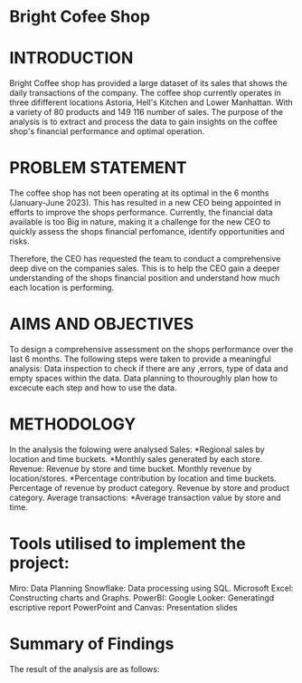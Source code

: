# Bright Cofee Shop 
# INTRODUCTION
Bright Coffee shop has provided a large dataset of its sales that shows the daily transactions of the company.
The coffee shop currently operates in three dififferent locations Astoria, Hell's Kitchen and Lower Manhattan.
With a variety of 80 products and 149 116 number of sales.
The purpose of the analysis is to extract and process the data  to gain insights on the coffee shop's financial performance and optimal operation.
# PROBLEM STATEMENT
The coffee shop has not been operating at its optimal in the 6 months (January-June 2023).
This has resulted in a new CEO being appointed in efforts to improve the shops performance.
Currently, the financial data available is too Big in nature, making it a challenge for the new CEO to quickly assess the shops financial perfomance,
identify opportunities and risks.

Therefore, the CEO has requested the team to conduct a comprehensive deep dive on the companies sales.
This is to help the CEO gain a deeper understanding of the shops financial position and understand how much each location is performing.

# AIMS AND OBJECTIVES
To design a comprehensive assessment on the shops performance over the last 6 months.
The following steps were taken to provide a meaningful analysis:
Data inspection to check if there are any ,errors, type of data and empty spaces within the data.
Data planning to thouroughly plan how to excecute each step and how to use the data.

# METHODOLOGY
In the analysis the folowing were analysed
Sales:
*Regional sales by location and time buckets.
*Monthly sales generated by each store.
Revenue:
Revenue by store and time bucket.
Monthly revenue by location/stores.
*Percentage contribution by location and time buckets.
Percentage of revenue by product category.
Revenue by store and product category.
Average transactions:
*Average transaction value by store and time.

# Tools utilised to implement the project:
Miro: Data Planning
Snowflake: Data processing using SQL.
Microsoft Excel: Constructing charts and Graphs.
PowerBI: 
Google Looker: Generatingd escriptive report
PowerPoint and Canvas: Presentation slides

# Summary of Findings
The result of the analysis are as follows:
